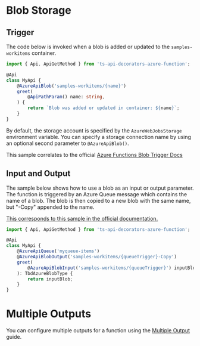 # Blob Storage


## Trigger
The code below is invoked when a blob is added or updated to the `samples-workitems` container. 
```typescript
import { Api, ApiGetMethod } from 'ts-api-decorators-azure-function';

@Api
class MyApi {
	@AzureApiBlob('samples-workitems/{name}')
	greet(
		@ApiPathParam() name: string,
	) {
		return `Blob was added or updated in container: ${name}`;
	}
}
```

By default, the storage account is specified by the `AzureWebJobsStorage` environment variable. You can specify a storage connection name by using an optional second parameter to `@AzureApiBlob()`.

This sample correlates to the official [Azure Functions Blob Trigger Docs](https://docs.microsoft.com/en-us/azure/azure-functions/functions-bindings-storage-blob?tabs=javascript#trigger)

## Input and Output
The sample below shows how to use a blob as an input or output parameter. The function is triggered by an Azure Queue message which contains the name of a blob. The blob is then copied to a new blob with the same name, but "-Copy" appended to the name.

[This corresponds to this sample in the official documentation.](https://docs.microsoft.com/en-us/azure/azure-functions/functions-bindings-storage-blob?tabs=javascript#input)

```typescript
import { Api, ApiGetMethod } from 'ts-api-decorators-azure-function';

@Api
class MyApi {
	@AzureApiQueue('myqueue-items')
	@AzureApiBlobOutput('samples-workitems/{queueTrigger}-Copy')
	greet(
		@AzureApiBlobInput('samples-workitems/{queueTrigger}') inputBlob: TbdAzureBlobType,
	): TbdAzureBlobType {
		return inputBlob;
	}
}
```

# Multiple Outputs
You can configure multiple outputs for a function using the [Multiple Output](./multiple-outputs) guide.